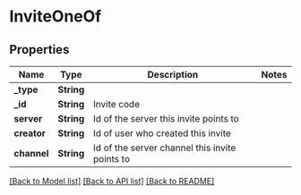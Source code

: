 # InviteOneOf

## Properties

Name | Type | Description | Notes
------------ | ------------- | ------------- | -------------
**_type** | **String** |  | 
**_id** | **String** | Invite code | 
**server** | **String** | Id of the server this invite points to | 
**creator** | **String** | Id of user who created this invite | 
**channel** | **String** | Id of the server channel this invite points to | 

[[Back to Model list]](../README.md#documentation-for-models) [[Back to API list]](../README.md#documentation-for-api-endpoints) [[Back to README]](../README.md)


